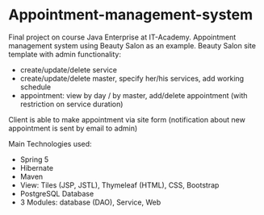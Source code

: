 # Appointment-management-system
Final project on course Java Enterprise at IT-Academy. Appointment management system using Beauty Salon as an example. 
Beauty Salon site template with admin functionality:
- create/update/delete service
- create/update/delete master, specify her/his services, add working schedule 
- appointment: view by day / by master, add/delete appointment (with restriction on service duration)

Client is able to make appointment via site form (notification about new appointment is sent by email to admin)

Main Technologies used:
 - Spring 5 
 - Hibernate 
 - Maven
 - View: Tiles (JSP, JSTL), Thymeleaf (HTML), CSS, Bootstrap
 - PostgreSQL Database
 - 3 Modules: database (DAO), Service, Web
